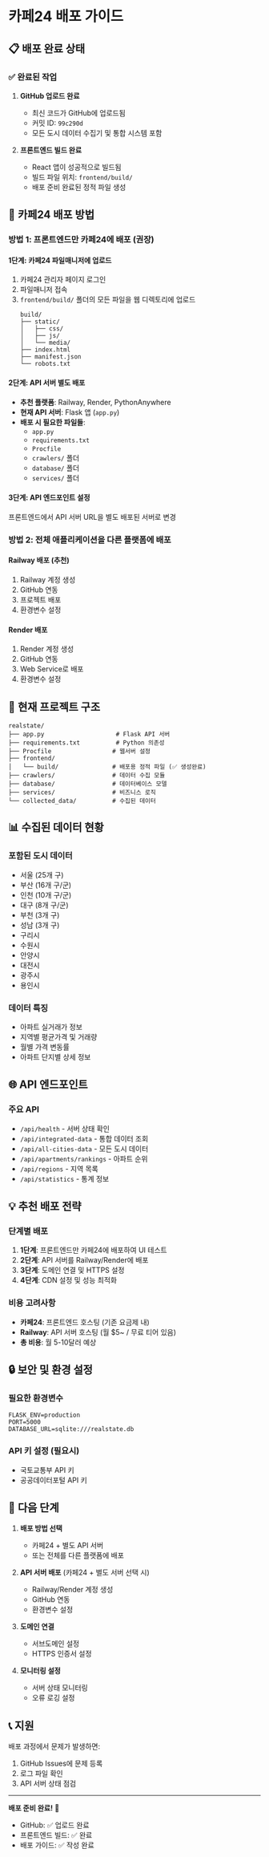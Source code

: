 # 카페24 배포 가이드

## 📋 배포 완료 상태

### ✅ 완료된 작업
1. **GitHub 업로드 완료**
   - 최신 코드가 GitHub에 업로드됨
   - 커밋 ID: `99c290d`
   - 모든 도시 데이터 수집기 및 통합 시스템 포함

2. **프론트엔드 빌드 완료**
   - React 앱이 성공적으로 빌드됨
   - 빌드 파일 위치: `frontend/build/`
   - 배포 준비 완료된 정적 파일 생성

## 🚀 카페24 배포 방법

### 방법 1: 프론트엔드만 카페24에 배포 (권장)

#### 1단계: 카페24 파일매니저에 업로드
1. 카페24 관리자 페이지 로그인
2. 파일매니저 접속
3. `frontend/build/` 폴더의 모든 파일을 웹 디렉토리에 업로드
   ```
   build/
   ├── static/
   │   ├── css/
   │   ├── js/
   │   └── media/
   ├── index.html
   ├── manifest.json
   └── robots.txt
   ```

#### 2단계: API 서버 별도 배포
- **추천 플랫폼**: Railway, Render, PythonAnywhere
- **현재 API 서버**: Flask 앱 (`app.py`)
- **배포 시 필요한 파일들**:
  - `app.py`
  - `requirements.txt`
  - `Procfile`
  - `crawlers/` 폴더
  - `database/` 폴더
  - `services/` 폴더

#### 3단계: API 엔드포인트 설정
프론트엔드에서 API 서버 URL을 별도 배포된 서버로 변경

### 방법 2: 전체 애플리케이션을 다른 플랫폼에 배포

#### Railway 배포 (추천)
1. Railway 계정 생성
2. GitHub 연동
3. 프로젝트 배포
4. 환경변수 설정

#### Render 배포
1. Render 계정 생성
2. GitHub 연동
3. Web Service로 배포
4. 환경변수 설정

## 🔧 현재 프로젝트 구조

```
realstate/
├── app.py                    # Flask API 서버
├── requirements.txt          # Python 의존성
├── Procfile                 # 웹서버 설정
├── frontend/
│   └── build/               # 배포용 정적 파일 (✅ 생성완료)
├── crawlers/                # 데이터 수집 모듈
├── database/                # 데이터베이스 모델
├── services/                # 비즈니스 로직
└── collected_data/          # 수집된 데이터
```

## 📊 수집된 데이터 현황

### 포함된 도시 데이터
- 서울 (25개 구)
- 부산 (16개 구/군)
- 인천 (10개 구/군)
- 대구 (8개 구/군)
- 부천 (3개 구)
- 성남 (3개 구)
- 구리시
- 수원시
- 안양시
- 대전시
- 광주시
- 용인시

### 데이터 특징
- 아파트 실거래가 정보
- 지역별 평균가격 및 거래량
- 월별 가격 변동률
- 아파트 단지별 상세 정보

## 🌐 API 엔드포인트

### 주요 API
- `/api/health` - 서버 상태 확인
- `/api/integrated-data` - 통합 데이터 조회
- `/api/all-cities-data` - 모든 도시 데이터
- `/api/apartments/rankings` - 아파트 순위
- `/api/regions` - 지역 목록
- `/api/statistics` - 통계 정보

## 💡 추천 배포 전략

### 단계별 배포
1. **1단계**: 프론트엔드만 카페24에 배포하여 UI 테스트
2. **2단계**: API 서버를 Railway/Render에 배포
3. **3단계**: 도메인 연결 및 HTTPS 설정
4. **4단계**: CDN 설정 및 성능 최적화

### 비용 고려사항
- **카페24**: 프론트엔드 호스팅 (기존 요금제 내)
- **Railway**: API 서버 호스팅 (월 $5~ / 무료 티어 있음)
- **총 비용**: 월 5-10달러 예상

## 🔒 보안 및 환경 설정

### 필요한 환경변수
```
FLASK_ENV=production
PORT=5000
DATABASE_URL=sqlite:///realstate.db
```

### API 키 설정 (필요시)
- 국토교통부 API 키
- 공공데이터포털 API 키

## 📝 다음 단계

1. **배포 방법 선택**
   - 카페24 + 별도 API 서버
   - 또는 전체를 다른 플랫폼에 배포

2. **API 서버 배포** (카페24 + 별도 서버 선택 시)
   - Railway/Render 계정 생성
   - GitHub 연동
   - 환경변수 설정

3. **도메인 연결**
   - 서브도메인 설정
   - HTTPS 인증서 설정

4. **모니터링 설정**
   - 서버 상태 모니터링
   - 오류 로깅 설정

## 📞 지원

배포 과정에서 문제가 발생하면:
1. GitHub Issues에 문제 등록
2. 로그 파일 확인
3. API 서버 상태 점검

---

**배포 준비 완료!** 🎉
- GitHub: ✅ 업로드 완료
- 프론트엔드 빌드: ✅ 완료
- 배포 가이드: ✅ 작성 완료
